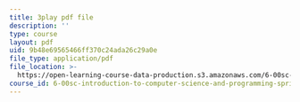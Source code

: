 ```yaml
---
title: 3play pdf file
description: ''
type: course
layout: pdf
uid: 9b48e69565466ff370c24ada26c29a0e
file_type: application/pdf
file_location: >-
  https://open-learning-course-data-production.s3.amazonaws.com/6-00sc-introduction-to-computer-science-and-programming-spring-2011/9b48e69565466ff370c24ada26c29a0e_Fixc8hVo_cY.pdf
course_id: 6-00sc-introduction-to-computer-science-and-programming-spring-2011
---
```

